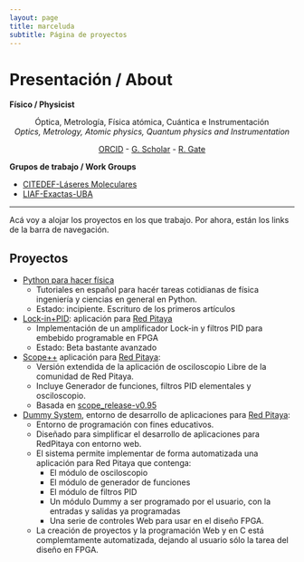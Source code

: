 ```yaml
---
layout: page
title: marceluda
subtitle: Página de proyectos
---
```


# Presentación / About
**Físico / Physicist**
<center>
 <p>
Óptica, Metrología, Física atómica, Cuántica e Instrumentación
<br />
<i>Optics, Metrology, Atomic physics, Quantum physics and Instrumentation</i>
</p>
<p>
 <a href="https://orcid.org/0000-0002-1850-2282" class="btn" role="button">ORCID</a>
 -
 <a href="https://scholar.google.com/citations?user=7qeL4T8AAAAJ&hl=es&oi=ao" class="btn" role="button">G. Scholar</a>
 -
 <a href="https://www.researchgate.net/profile/Marcelo-Luda" class="btn" role="button">R. Gate</a>
</p>
</center>

**Grupos de trabajo / Work Groups**
 - [CITEDEF-Láseres Moleculares](https://unidef.conicet.gov.ar/laboratorios-la/division-laseres-moleculares/)
 - [LIAF-Exactas-UBA](http://qufiba.df.uba.ar/)


------

Acá voy a alojar los proyectos en los que trabajo. Por ahora, están los links de la barra de navegación.

## Proyectos

  - [Python para hacer física](https://marceluda.github.io/python-para-fisicos/)
    - Tutoriales en español para hacér tareas cotidianas de física
      ingeniería y ciencias en general en Python.
    - Estado: incipiente. Escrituro de los primeros artículos
  - [Lock-in+PID](https://marceluda.github.io/rp_lock-in_pid/):
    aplicación para [Red Pitaya](https://www.redpitaya.com/)
      - Implementación de un amplificador Lock-in y filtros PID para
        embebido programable en FPGA
      - Estado: Beta bastante avanzado
  - [Scope++](https://github.com/marceluda/rp_scope_plus) aplicación
    para [Red Pitaya](https://www.redpitaya.com/):
    - Versión extendida de la aplicación de osciloscopio Libre de la comunidad de Red Pitaya.
    - Incluye Generador de funciones, filtros PID elementales y osciloscopio.
    - Basada en [scope_release-v0.95](https://github.com/RedPitaya/RedPitaya/tree/release-v0.95/apps-free/scope)
  - [Dummy System](https://marceluda.github.io/rp_dummy), entorno de desarrollo de
    aplicaciones para [Red Pitaya](https://www.redpitaya.com/):
    - Entorno de programación con fines educativos.
    - Diseñado para simplificar el desarrollo de aplicaciones para RedPitaya con entorno web.
    - El sistema permite implementar de forma automatizada una aplicación para Red Pitaya que contenga:
      - El módulo de osciloscopio
      - El módulo de generador de funciones
      - El módulo de filtros PID
      - Un módulo Dummy a ser programado por el usuario, con la entradas y salidas ya programadas
      - Una serie de controles Web para usar en el diseño FPGA.
    - La creación de proyectos y la programación Web y en C está complemtamente automatizada, dejando
      al usuario sólo la tarea del diseño en FPGA.
